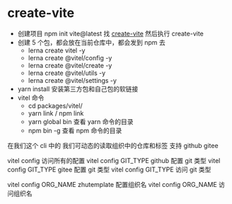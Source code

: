 # create-vite

- 创建项目 npm init vite@latest 找 [create-vite](https://www.npmjs.com/package/create-vite) 然后执行 create-vite
- 创建 5 个包，都会放在当前仓库中，都会发到 npm 去
  - lerna create vitel -y
  - lerna create @vitel/config -y
  - lerna create @vitel/create -y
  - lerna create @vitel/utils -y
  - lerna create @vitel/settings -y
- yarn install 安装第三方包和自己包的软链接
- vitel 命令
  - cd packages/vitel/
  - yarn link / npm link
  - yarn global bin 查看 yarn 命令的目录
  - npm bin -g 查看 npm 命令的目录

在我们这个 cli 中的
我们可动态的读取组织中的仓库和标签
支持 github gitee

vitel config 访问所有的配置
vitel config GIT_TYPE github 配置 git 类型
vitel config GIT_TYPE gitee 配置 git 类型
vitel config GIT_TYPE 访问 git 类型

vitel config ORG_NAME zhutemplate 配置组织名
vitel config ORG_NAME 访问组织名
